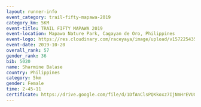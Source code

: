 ```yaml
---
layout: runner-info 
event_category: trail-fifty-mapawa-2019 
category_km: 5KM 
event-title: TRAIL FIFTY MAPAWA 2019  
event-location: Mapawa Nature Park, Cagayan de Oro, Philippines 
event-logo: https://res.cloudinary.com/raceyaya/image/upload/v1572254355/logo/trail-fifty-mapawa_fizjmb.jpg 
event-date: 2019-10-20 
overall_rank: 57
gender_rank: 36
bib: 5020
name: Sharmine Balase
country: Philippines
category: 5km
gender: Female
time: 2-45-11
certificate: https://drive.google.com/file/d/1DfAnClsPQKkoxz7IjNmHrEVUG7atqn18/view?usp=sharing
---
```

